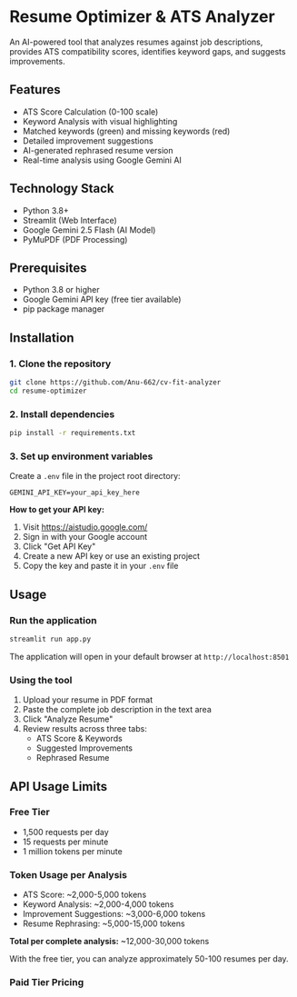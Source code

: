 # Resume Optimizer & ATS Analyzer

An AI-powered tool that analyzes resumes against job descriptions, provides ATS compatibility scores, identifies keyword gaps, and suggests improvements.

## Features

- ATS Score Calculation (0-100 scale)
- Keyword Analysis with visual highlighting
- Matched keywords (green) and missing keywords (red)
- Detailed improvement suggestions
- AI-generated rephrased resume version
- Real-time analysis using Google Gemini AI

## Technology Stack

- Python 3.8+
- Streamlit (Web Interface)
- Google Gemini 2.5 Flash (AI Model)
- PyMuPDF (PDF Processing)

## Prerequisites

- Python 3.8 or higher
- Google Gemini API key (free tier available)
- pip package manager

## Installation

### 1. Clone the repository
```bash
git clone https://github.com/Anu-662/cv-fit-analyzer
cd resume-optimizer
```

### 2. Install dependencies
```bash
pip install -r requirements.txt
```

### 3. Set up environment variables

Create a `.env` file in the project root directory:
```
GEMINI_API_KEY=your_api_key_here
```

**How to get your API key:**

1. Visit https://aistudio.google.com/
2. Sign in with your Google account
3. Click "Get API Key"
4. Create a new API key or use an existing project
5. Copy the key and paste it in your `.env` file

## Usage

### Run the application
```bash
streamlit run app.py
```

The application will open in your default browser at `http://localhost:8501`

### Using the tool

1. Upload your resume in PDF format
2. Paste the complete job description in the text area
3. Click "Analyze Resume"
4. Review results across three tabs:
   - ATS Score & Keywords
   - Suggested Improvements
   - Rephrased Resume

## API Usage Limits

### Free Tier
- 1,500 requests per day
- 15 requests per minute
- 1 million tokens per minute

### Token Usage per Analysis
- ATS Score: ~2,000-5,000 tokens
- Keyword Analysis: ~2,000-4,000 tokens
- Improvement Suggestions: ~3,000-6,000 tokens
- Resume Rephrasing: ~5,000-15,000 tokens

**Total per complete analysis:** ~12,000-30,000 tokens

With the free tier, you can analyze approximately 50-100 resumes per day.

### Paid Tier Pricing
